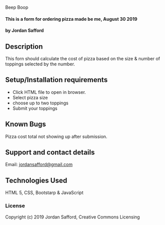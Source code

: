 Beep Boop

#### This is a form for ordering pizza made be me, August 30 2019

#### by Jordan Safford

## Description

This forn should calculate the cost of pizza based on the size & number of toppings selected by the number.

## Setup/Installation requirements

* Click HTML file to open in browser.
* Select pizza size
* choose up to two toppings
* Submit your toppings

## Known Bugs

Pizza cost total not showing up after submission.

## Support and contact details

Email: jordansafford@gmail.com

## Technologies Used

HTML 5, CSS, Bootstarp & JavaScript

### License


Copyright (c) 2019 Jordan Safford, Creative Commons Licensing

